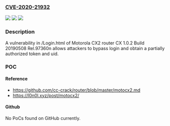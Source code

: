 ### [CVE-2020-21932](https://cve.mitre.org/cgi-bin/cvename.cgi?name=CVE-2020-21932)
![](https://img.shields.io/static/v1?label=Product&message=n%2Fa&color=blue)
![](https://img.shields.io/static/v1?label=Version&message=n%2Fa&color=blue)
![](https://img.shields.io/static/v1?label=Vulnerability&message=n%2Fa&color=brighgreen)

### Description

A vulnerability in /Login.html of Motorola CX2 router CX 1.0.2 Build 20190508 Rel.97360n allows attackers to bypass login and obtain a partially authorized token and uid.

### POC

#### Reference
- https://github.com/cc-crack/router/blob/master/motocx2.md
- https://l0n0l.xyz/post/motocx2/

#### Github
No PoCs found on GitHub currently.

